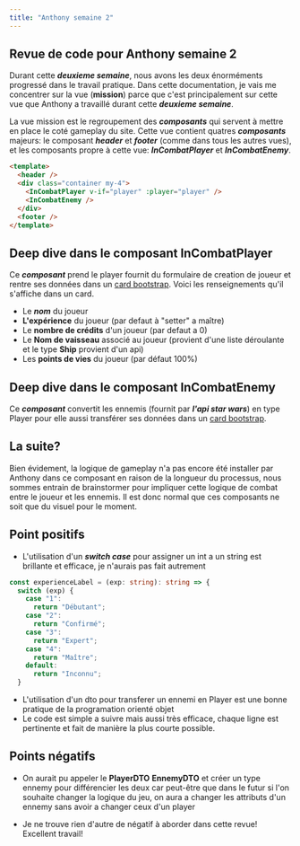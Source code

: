 ```yaml
---
title: "Anthony semaine 2"
---
```


## Revue de code pour Anthony semaine 2

Durant cette **_deuxieme semaine_**, nous avons les deux énorméments progressé dans le travail pratique. Dans cette documentation, je vais me concentrer sur la vue (**mission**) parce que c'est principalement sur cette vue que Anthony a travaillé durant cette **_deuxieme semaine_**.

La vue mission est le regroupement des **_composants_** qui servent à mettre en place le coté gameplay du site. Cette vue contient quatres **_composants_** majeurs: le composant **_header_** et **_footer_** (comme dans tous les autres vues), et les composants propre à cette vue: **_InCombatPlayer_** et **_InCombatEnemy_**.

```html
<template>
  <header />
  <div class="container my-4">
    <InCombatPlayer v-if="player" :player="player" />
    <InCombatEnemy />
  </div>
  <footer />
</template>
```

## Deep dive dans le composant InCombatPlayer

Ce **_composant_** prend le player fournit du formulaire de creation de joueur et rentre ses données dans un [card bootstrap](https://getbootstrap.com/docs/4.0/components/card/). Voici les renseignements qu'il s'affiche dans un card.

- Le **_nom_** du joueur
- **L'expérience** du joueur (par defaut à "setter" a maître)
- Le **nombre de crédits** d'un joueur (par defaut a 0)
- Le **Nom de vaisseau** associé au joueur (provient d'une liste déroulante et le type **Ship** provient d'un api)
- Les **points de vies** du joueur (par défaut 100%)

## Deep dive dans le composant InCombatEnemy

Ce **_composant_** convertit les ennemis (fournit par **_l'api star wars_**) en type Player pour elle aussi transférer ses données dans un [card bootstrap](https://getbootstrap.com/docs/4.0/components/card/).

## La suite?

Bien évidement, la logique de gameplay n'a pas encore été installer par Anthony dans ce composant en raison de la longueur du processus, nous sommes entrain de brainstormer pour impliquer cette logique de combat entre le joueur et les ennemis. Il est donc normal que ces composants ne soit que du visuel pour le moment.

## Point positifs

- L'utilisation d'un **_switch case_** pour assigner un int a un string est brillante et efficace, je n'aurais pas fait autrement

```ts
const experienceLabel = (exp: string): string => {
  switch (exp) {
    case "1":
      return "Débutant";
    case "2":
      return "Confirmé";
    case "3":
      return "Expert";
    case "4":
      return "Maître";
    default:
      return "Inconnu";
  }
```

- L'utilisation d'un dto pour transferer un ennemi en Player est une bonne pratique de la programation orienté objet
- Le code est simple a suivre mais aussi très efficace, chaque ligne est pertinente et fait de manière la plus courte possible.

## Points négatifs

- On aurait pu appeler le **PlayerDTO** **EnnemyDTO** et créer un type ennemy pour différencier les deux car peut-être que dans le futur si l'on souhaite changer la logique du jeu, on aura a changer les attributs d'un ennemy sans avoir a changer ceux d'un player

- Je ne trouve rien d'autre de négatif à aborder dans cette revue! Excellent travail!
